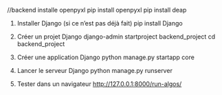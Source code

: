 //backend
installe openpyxl
pip install openpyxl
pip install deap


1. Installer Django (si ce n’est pas déjà fait)
pip install Django

2. Créer un projet Django
django-admin startproject backend_project
cd backend_project

3. Créer une application Django
python manage.py startapp core

4. Lancer le serveur Django
python manage.py runserver

5. Tester dans un navigateur
http://127.0.0.1:8000/run-algos/

